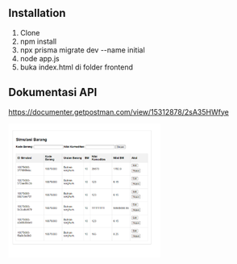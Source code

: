 ## Installation
1. Clone
2. npm install
3. npx prisma migrate dev --name initial
4. node app.js
5. buka index.html di folder frontend


## Dokumentasi API
https://documenter.getpostman.com/view/15312878/2sA35HWfye

<img src='./capture.png' width=60%>